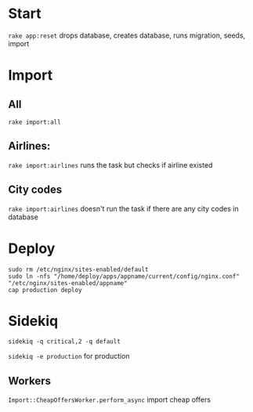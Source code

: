 # Start
`rake app:reset` drops database, creates database, runs migration, seeds, import

# Import
## All
`rake import:all`
## Airlines: 
`rake import:airlines`
runs the task but checks if airline existed
## City codes
`rake import:airlines`
doesn't run the task if there are any city codes in database

# Deploy

```
sudo rm /etc/nginx/sites-enabled/default
sudo ln -nfs "/home/deploy/apps/appname/current/config/nginx.conf" "/etc/nginx/sites-enabled/appname"
cap production deploy
```

# Sidekiq

`sidekiq -q critical,2 -q default`

`sidekiq -e production` for production

## Workers
`Import::CheapOffersWorker.perform_async` import cheap offers
